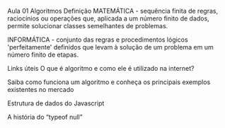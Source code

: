 Aula 01
Algoritmos
Definição
MATEMÁTICA - sequência finita de regras, raciocínios ou operações que, aplicada a um número finito de dados, permite solucionar classes semelhantes de problemas.

INFORMÁTICA - conjunto das regras e procedimentos lógicos 'perfeitamente' definidos que levam à solução de um problema em um número finito de etapas.

Links úteis
O que é algoritmo e como ele é utilizado na internet?

Saiba como funciona um algoritmo e conheça os principais exemplos existentes no mercado

Estrutura de dados do Javascript

A história do “typeof null”
